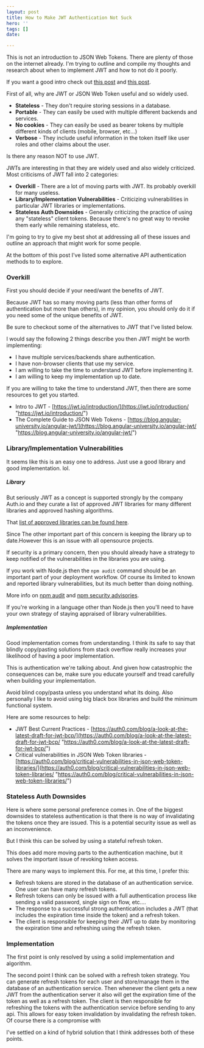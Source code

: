 ```yaml
---
layout: post
title: How to Make JWT Authentication Not Suck
hero: ''
tags: []
date: 

---
```

This is not an introduction to JSON Web Tokens. There are plenty of those on the internet already. I'm trying to outline and compile my thoughts and research about when to implement JWT and how to not do it poorly.

If you want a good intro check out [this post](https://jwt.io/introduction/ "https://jwt.io/introduction/") and [this post](https://blog.angular-university.io/angular-jwt/ "https://blog.angular-university.io/angular-jwt/").

First of all, why are JWT or JSON Web Token useful and so widely used.

* **Stateless** - They don't require storing sessions in a database.
* **Portable** - They can easily be used with multiple different backends and services.
* **No cookies** - They can easily be used as bearer tokens by multiple different kinds of clients (mobile, browser, etc...)
* **Verbose** - They include useful information in the token itself like user roles and other claims about the user.

Is there any reason NOT to use JWT.

JWTs are interesting in that they are widely used and also widely criticized. Most criticisms of JWT fall into 2 categories:

* **Overkill** - There are a lot of moving parts with JWT. Its probably overkill for many useless.
* **Library/Implementation Vulnerabilities** - Criticizing vulnerabilities in particular JWT libraries or implementations.
* **Stateless Auth Downsides** - Generally criticizing the practice of using any "stateless" client tokens. Because there's no great way to revoke them early while remaining stateless, etc.

I'm going to try to give my best shot at addressing all of these issues and outline an approach that might work for some people.

At the bottom of this post I've listed some alternative API authentication methods to to explore.

### Overkill

First you should decide if your need/want the benefits of JWT.

Because JWT has so many moving parts (less than other forms of authentication but more than others), in my opinion, you should only do it if you need some of the unique benefits of JWT.

Be sure to checkout some of the alternatives to JWT that I've listed below.

I would say the following 2 things describe you then JWT might be worth implementing:

* I have multiple services/backends share authentication.
* I have non-browser clients that use my service.
* I am willing to take the time to understand JWT before implementing it.
* I am willing to keep my implementation up to date.

If you are willing to take the time to understand JWT, then there are some resources to get you started.

* Intro to JWT - [https://jwt.io/introduction/](https://jwt.io/introduction/ "https://jwt.io/introduction/")
* The Complete Guide to JSON Web Tokens - [https://blog.angular-university.io/angular-jwt/](https://blog.angular-university.io/angular-jwt/ "https://blog.angular-university.io/angular-jwt/")

### Library/Implementation Vulnerabilities

It seems like this is an easy one to address. Just use a good library and good implementation. lol.

##### Library

But seriously JWT as a concept is supported strongly by the company Auth.io and they curate a list of approved JWT libraries for many different libraries and approved hashing algorithms.

That [list of approved libraries can be found here](https://jwt.io/#libraries "https://jwt.io/#libraries").

Since The other important part of this concern is keeping the library up to date.However this is an issue with all opensource projects.

If security is a primary concern, then you should already have a strategy to keep notified of the vulnerabilities in the libraries you are using.

If you work with Node.js then the `npm audit` command should be an important part of your deployment workflow. Of course its limited to known and reported library vulnerabilities, but its much better than doing nothing.

More info on [npm audit](https://blog.npmjs.org/post/173719309445/npm-audit-identify-and-fix-insecure "https://blog.npmjs.org/post/173719309445/npm-audit-identify-and-fix-insecure") and [npm security advisories]().

If you're working in a language other than Node.js then you'll need to have your own strategy of staying appraised of library vulnerabilities.

##### Implementation

Good implementation comes from understanding. I think its safe to say that blindly copy/pasting solutions from stack overflow really increases your likelihood of having a poor implementation.

This is authentication we're talking about. And given how catastrophic the consequences can be, make sure you educate yourself and tread carefully when building your implementation.

Avoid blind copy/pasta unless you understand what its doing. Also personally I like to avoid using big black box libraries and build the minimum functional system.

Here are some resources to help:

* JWT Best Current Practices - [https://auth0.com/blog/a-look-at-the-latest-draft-for-jwt-bcp/](https://auth0.com/blog/a-look-at-the-latest-draft-for-jwt-bcp/ "https://auth0.com/blog/a-look-at-the-latest-draft-for-jwt-bcp/")
* Critical vulnerabilities in JSON Web Token libraries - [https://auth0.com/blog/critical-vulnerabilities-in-json-web-token-libraries/](https://auth0.com/blog/critical-vulnerabilities-in-json-web-token-libraries/ "https://auth0.com/blog/critical-vulnerabilities-in-json-web-token-libraries/")

### Stateless Auth Downsides

Here is where some personal preference comes in. One of the biggest downsides to stateless authentication is that there is no way of invalidating the tokens once they are issued. This is a potential security issue as well as an inconvenience. 

But I think this can be solved by using a stateful refresh token.

This does add more moving parts to the authentication machine, but it solves the important issue of revoking token access.

There are many ways to implement this. For me, at this time, I prefer this:

* Refresh tokens are stored in the database of an authentication service. One user can have many refresh tokens.
* Refresh tokens can only be issued with a full authentication process like sending a valid password, single sign on flow, etc....
* The response to a successful strong authentication includes a JWT (that includes the expiration time inside the token) and a refresh token.
* The client is responsible for keeping their JWT up to date by monitoring the expiration time and refreshing using the refresh token.

### Implementation

The first point is only resolved by using a solid implementation and algorithm.

The second point I think can be solved with a refresh token strategy. You can generate refresh tokens for each user and store/manage them in the database of an authentication service. Then whenever the client gets a new JWT from the authentication server it also will get the expiration time of the token as well as a refresh token. The client is then responsible for refreshing the tokens with the authentication service before sending to any api. This allows for easy token invalidation by invalidating the refresh token. Of course there is a compromise with

I've settled on a kind of hybrid solution that I think addresses both of these points.